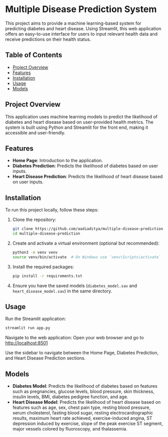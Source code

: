 # Multiple Disease Prediction System

This project aims to provide a machine learning-based system for predicting diabetes and heart disease. Using Streamlit, this web application offers an easy-to-use interface for users to input relevant health data and receive predictions on their health status.

## Table of Contents
- [Project Overview](#project-overview)
- [Features](#features)
- [Installation](#installation)
- [Usage](#usage)
- [Models](#models)

## Project Overview
This application uses machine learning models to predict the likelihood of diabetes and heart disease based on user-provided health metrics. The system is built using Python and Streamlit for the front end, making it accessible and user-friendly.

## Features
- **Home Page**: Introduction to the application.
- **Diabetes Prediction**: Predicts the likelihood of diabetes based on user inputs.
- **Heart Disease Prediction**: Predicts the likelihood of heart disease based on user inputs.

## Installation
To run this project locally, follow these steps:

1. Clone the repository:
    ```bash
    git clone https://github.com/aadiaditya/multiple-disease-prediction.git
    cd multiple-disease-prediction
    ```

2. Create and activate a virtual environment (optional but recommended):
    ```bash
    python3 -m venv venv
    source venv/bin/activate  # On Windows use `venv\Scripts\activate`
    ```

3. Install the required packages:
    ```bash
    pip install -r requirements.txt
    ```

4. Ensure you have the saved models (`diabetes_model.sav` and `heart_disease_model.sav`) in the same directory.

## Usage
Run the Streamlit application:
```bash
streamlit run app.py
```

Navigate to the web application:
Open your web browser and go to [http://localhost:8501](http://localhost:8501)

Use the sidebar to navigate between the Home Page, Diabetes Prediction, and Heart Disease Prediction sections.

## Models
- **Diabetes Model**: Predicts the likelihood of diabetes based on features such as pregnancies, glucose levels, blood pressure, skin thickness, insulin levels, BMI, diabetes pedigree function, and age.
- **Heart Disease Model**: Predicts the likelihood of heart disease based on features such as age, sex, chest pain type, resting blood pressure, serum cholesterol, fasting blood sugar, resting electrocardiographic results, maximum heart rate achieved, exercise-induced angina, ST depression induced by exercise, slope of the peak exercise ST segment, major vessels colored by fluoroscopy, and thalassemia.
